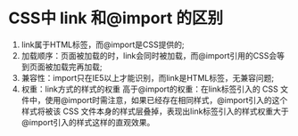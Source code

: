 # CSS中 link 和@import 的区别

1. link属于HTML标签，而@import是CSS提供的; 
2. 加载顺序：页面被加载的时，link会同时被加载，而@import引用的CSS会等到页面被加载完再加载;
3. 兼容性：import只在IE5以上才能识别，而link是HTML标签，无兼容问题; 
4. 权重：link方式的样式的权重 高于@import的权重：在link标签引入的 CSS 文件中，使用@import时需注意，如果已经存在相同样式，@import引入的这个样式将被该 CSS 文件本身的样式层叠掉，表现出link标签引入的样式权重大于@import引入的样式这样的直观效果。